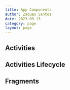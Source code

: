 ```yaml
---
title: App Components
author: Zaqueu Santos
date: 2023-09-13
category: page
layout: page
---
```


## Activities

## Activities Lifecycle

## Fragments
